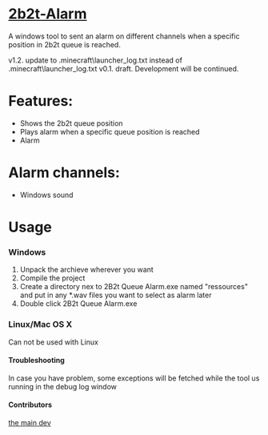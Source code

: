 [2b2t-Alarm](https://github.com/h3tz/2b2t-Alarm)
===========
A windows tool to sent an alarm on different channels when a specific position in 2b2t queue is reached.

v1.2. update to \.minecraft\launcher_log.txt instead of \.minecraft\launcher_log.txt
v0.1. draft. Development will be continued.

Features:
=========
 - Shows the 2b2t queue position
 - Plays alarm when a specific queue position is reached
 - Alarm 

Alarm channels:
=========
 - Windows sound

Usage
=====

### Windows
 1. Unpack the archieve wherever you want
 2. Compile the project
 3. Create a directory nex to 2B2t Queue Alarm.exe named "ressources" and put in any *.wav files you want to select as alarm later
 4. Double click 2B2t Queue Alarm.exe

### Linux/Mac OS X
Can not be used with Linux


#### Troubleshooting
In case you have problem, some exceptions will be fetched while the tool us running in the debug log window

#### Contributors
[the main dev](https://github.com/h3tz)

